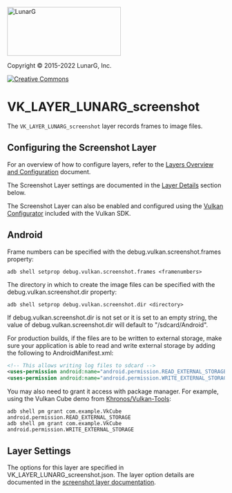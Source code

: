 <!-- markdownlint-disable MD041 -->
<p align="left"><img src="https://vulkan.lunarg.com/img/NewLunarGLogoBlack.png" alt="LunarG" width=263 height=113 /></p>
<p align="left">Copyright &copy; 2015-2022 LunarG, Inc.</p>

[![Creative Commons][3]][4]

[3]: https://i.creativecommons.org/l/by-nd/4.0/88x31.png "Creative Commons License"
[4]: https://creativecommons.org/licenses/by-nd/4.0/

# VK\_LAYER\_LUNARG\_screenshot
The `VK_LAYER_LUNARG_screenshot` layer records frames to image files.

## Configuring the Screenshot Layer

For an overview of how to configure layers, refer to the [Layers Overview and Configuration](https://vulkan.lunarg.com/doc/sdk/latest/windows/layer_configuration.html) document.

The Screenshot Layer settings are documented in the [Layer Details](https://vulkan.lunarg.com/doc/sdk/latest/windows/screenshot_layer.html#user-content-layer-details) section below.

The Screenshot Layer can also be enabled and configured using the [Vulkan Configurator](https://vulkan.lunarg.com/doc/sdk/latest/windows/vkconfig.html) included with the Vulkan SDK.


## Android

Frame numbers can be specified with the debug.vulkan.screenshot.frames property:

```
adb shell setprop debug.vulkan.screenshot.frames <framenumbers>
```

The directory in which to create the image files can be specified with the debug.vulkan.screenshot.dir property:

```
adb shell setprop debug.vulkan.screenshot.dir <directory>
```
If debug.vulkan.screenshot.dir is not set or it is set to an empty string, the value of debug.vulkan.screenshot.dir will default to "/sdcard/Android".

For production builds, if the files are to be written to external storage, make sure your application is able to read and write external storage by adding the following to AndroidManifest.xml:

```xml
<!-- This allows writing log files to sdcard -->
<uses-permission android:name="android.permission.READ_EXTERNAL_STORAGE"/>
<uses-permission android:name="android.permission.WRITE_EXTERNAL_STORAGE"/>
```

You may also need to grant it access with package manager.  For example, using the
Vulkan Cube demo from [Khronos/Vulkan-Tools](https://github.com/KhronosGroup/Vulkan-Tools):

```
adb shell pm grant com.example.VkCube android.permission.READ_EXTERNAL_STORAGE
adb shell pm grant com.example.VkCube android.permission.WRITE_EXTERNAL_STORAGE
```
## Layer Settings

The options for this layer are specified in VK_LAYER_LUNARG_screenshot.json. The layer option details are documented in the [screenshot layer documentation](https://vulkan.lunarg.com/doc/sdk/latest/windows/screenshot_layer.html#user-content-layer-details).
